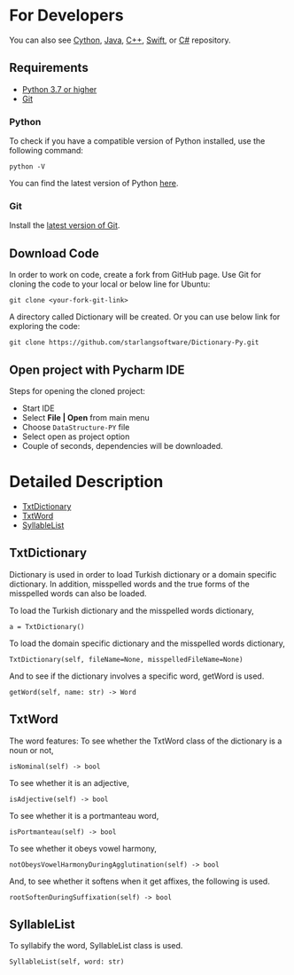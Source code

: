 For Developers
============

You can also see [Cython](https://github.com/starlangsoftware/Dictionary-Cy), [Java](https://github.com/starlangsoftware/Dictionary), [C++](https://github.com/starlangsoftware/Dictionary-CPP), [Swift](https://github.com/starlangsoftware/Dictionary-Swift), or [C#](https://github.com/starlangsoftware/Dictionary-CS) repository.

## Requirements

* [Python 3.7 or higher](#python)
* [Git](#git)

### Python 

To check if you have a compatible version of Python installed, use the following command:

    python -V
    
You can find the latest version of Python [here](https://www.python.org/downloads/).

### Git

Install the [latest version of Git](https://git-scm.com/book/en/v2/Getting-Started-Installing-Git).

## Download Code

In order to work on code, create a fork from GitHub page. 
Use Git for cloning the code to your local or below line for Ubuntu:

	git clone <your-fork-git-link>

A directory called Dictionary will be created. Or you can use below link for exploring the code:

	git clone https://github.com/starlangsoftware/Dictionary-Py.git

## Open project with Pycharm IDE

Steps for opening the cloned project:

* Start IDE
* Select **File | Open** from main menu
* Choose `DataStructure-PY` file
* Select open as project option
* Couple of seconds, dependencies will be downloaded. 

Detailed Description
============

+ [TxtDictionary](#txtdictionary)
+ [TxtWord](#txtword)
+ [SyllableList](#syllablelist)

## TxtDictionary

Dictionary is used in order to load Turkish dictionary or a domain specific dictionary. In addition, misspelled words and the true forms of the misspelled words can also be loaded.

To load the Turkish dictionary and the misspelled words dictionary,

	a = TxtDictionary()
	
To load the domain specific dictionary and the misspelled words dictionary,

	TxtDictionary(self, fileName=None, misspelledFileName=None)

And to see if the dictionary involves a specific word, getWord is used.

	getWord(self, name: str) -> Word

## TxtWord

The word features: To see whether the TxtWord class of the dictionary is a noun or not,

	isNominal(self) -> bool

To see whether it is an adjective,

	isAdjective(self) -> bool

To see whether it is a portmanteau word,

	isPortmanteau(self) -> bool

To see whether it obeys vowel harmony,

	notObeysVowelHarmonyDuringAgglutination(self) -> bool

And, to see whether it softens when it get affixes, the following is used.

	rootSoftenDuringSuffixation(self) -> bool

## SyllableList

To syllabify the word, SyllableList class is used.

	SyllableList(self, word: str)
